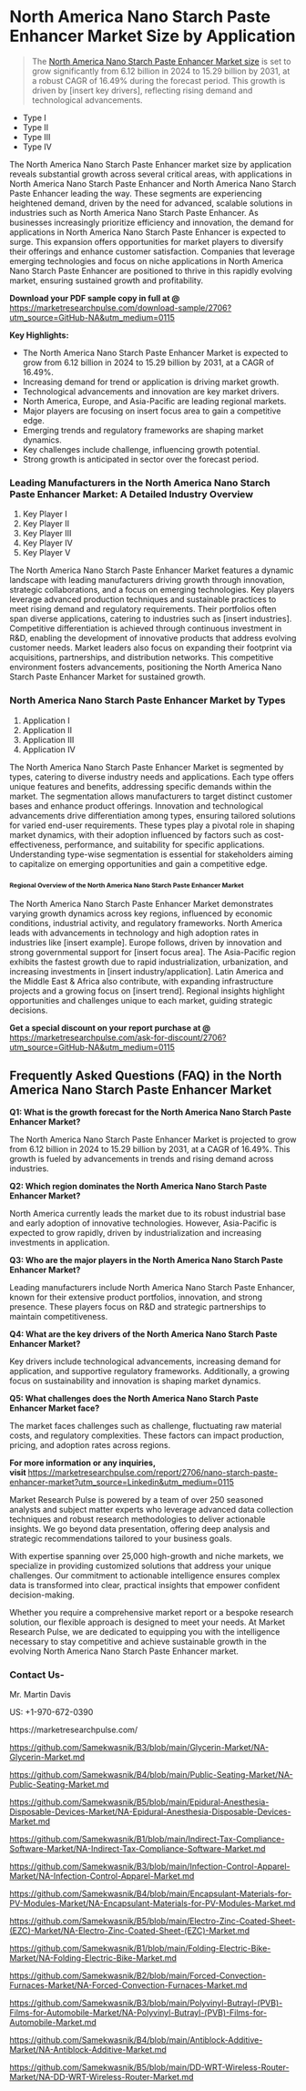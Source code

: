 <h1>North America Nano Starch Paste Enhancer Market&nbsp;Size by Application</h1><blockquote><p>The <a href="https://marketresearchpulse.com/download-sample/2706?utm_source=GitHub-NA&amp;utm_medium=0115">North America Nano Starch Paste Enhancer Market size</a> is set to grow significantly from 6.12 billion in 2024 to 15.29 billion by 2031, at a robust CAGR of 16.49% during the forecast period. This growth is driven by [insert key drivers], reflecting rising demand and technological advancements.</p></blockquote><ul><li>Type I<li> Type II<li> Type III<li> Type IV</li></ul><p>The North America Nano Starch Paste Enhancer market size by application reveals substantial growth across several critical areas, with applications in North America Nano Starch Paste Enhancer and North America Nano Starch Paste Enhancer leading the way. These segments are experiencing heightened demand, driven by the need for advanced, scalable solutions in industries such as North America Nano Starch Paste Enhancer. As businesses increasingly prioritize efficiency and innovation, the demand for applications in North America Nano Starch Paste Enhancer is expected to surge. This expansion offers opportunities for market players to diversify their offerings and enhance customer satisfaction. Companies that leverage emerging technologies and focus on niche applications in North America Nano Starch Paste Enhancer are positioned to thrive in this rapidly evolving market, ensuring sustained growth and profitability.</p><p><strong>Download your PDF sample copy in full at @ </strong><a href="https://marketresearchpulse.com/download-sample/2706?utm_source=GitHub-NA&amp;utm_medium=0115">https://marketresearchpulse.com/download-sample/2706?utm_source=GitHub-NA&amp;utm_medium=0115</a></p><p><strong>Key Highlights: </strong></p><ul><li>The North America Nano Starch Paste Enhancer Market is expected to grow from 6.12 billion in 2024 to 15.29 billion by 2031, at a CAGR of 16.49%.</li><li>Increasing demand for trend or application is driving market growth.</li><li>Technological advancements and innovation are key market drivers.</li><li>North America, Europe, and Asia-Pacific are leading regional markets.</li><li>Major players are focusing on insert focus area to gain a competitive edge.</li><li>Emerging trends and regulatory frameworks are shaping market dynamics.</li><li>Key challenges include challenge, influencing growth potential.</li><li>Strong growth is anticipated in sector over the forecast period.</li></ul><h3>Leading Manufacturers in the North America Nano Starch Paste Enhancer Market: A Detailed Industry Overview</h3><ol><li>Key Player I</li><li>Key Player II</li><li>Key Player III</li><li>Key Player IV</li><li>Key Player V</li></ol><div class="flex max-w-full flex-col flex-grow"><div class="min-h-8 text-message flex w-full flex-col items-end gap-2 whitespace-normal break-words [.text-message+&amp;]:mt-5" dir="auto" data-message-author-role="assistant" data-message-id="fd8432e4-4910-450d-b182-61b7bfb0a01f" data-message-model-slug="gpt-4o"><div class="flex w-full flex-col gap-1 empty:hidden first:pt-[3px]"><div class="markdown prose w-full break-words dark:prose-invert light"><p>The North America Nano Starch Paste Enhancer Market features a dynamic landscape with leading manufacturers driving growth through innovation, strategic collaborations, and a focus on emerging technologies. Key players leverage advanced production techniques and sustainable practices to meet rising demand and regulatory requirements. Their portfolios often span diverse applications, catering to industries such as [insert industries]. Competitive differentiation is achieved through continuous investment in R&amp;D, enabling the development of innovative products that address evolving customer needs. Market leaders also focus on expanding their footprint via acquisitions, partnerships, and distribution networks. This competitive environment fosters advancements, positioning the North America Nano Starch Paste Enhancer Market for sustained growth.</p></div></div></div></div><h3>North America Nano Starch Paste Enhancer Market by Types</h3><ol><li>Application I<li> Application II<li> Application III<li> Application IV</li></ol><div class="flex max-w-full flex-col flex-grow"><div class="min-h-8 text-message flex w-full flex-col items-end gap-2 whitespace-normal break-words [.text-message+&amp;]:mt-5" dir="auto" data-message-author-role="assistant" data-message-id="084470be-0bb7-4664-bddf-5156b4f41249" data-message-model-slug="gpt-4o-mini"><div class="flex w-full flex-col gap-1 empty:hidden first:pt-[3px]"><div class="markdown prose w-full break-words dark:prose-invert light"><p>The North America Nano Starch Paste Enhancer Market is segmented by types, catering to diverse industry needs and applications. Each type offers unique features and benefits, addressing specific demands within the market. The segmentation allows manufacturers to target distinct customer bases and enhance product offerings. Innovation and technological advancements drive differentiation among types, ensuring tailored solutions for varied end-user requirements. These types play a pivotal role in shaping market dynamics, with their adoption influenced by factors such as cost-effectiveness, performance, and suitability for specific applications. Understanding type-wise segmentation is essential for stakeholders aiming to capitalize on emerging opportunities and gain a competitive edge.</p></div></div></div></div><h3><span style="font-size: 11px;">Regional Overview of the North America Nano Starch Paste Enhancer Market</span></h3><div class="flex max-w-full flex-col flex-grow"><div class="min-h-8 text-message flex w-full flex-col items-end gap-2 whitespace-normal break-words [.text-message+&amp;]:mt-5" dir="auto" data-message-author-role="assistant" data-message-id="e9038762-ce64-4e30-91c9-9bd413514231" data-message-model-slug="gpt-4o-mini"><div class="flex w-full flex-col gap-1 empty:hidden first:pt-[3px]"><div class="markdown prose w-full break-words dark:prose-invert light"><p>The North America Nano Starch Paste Enhancer Market demonstrates varying growth dynamics across key regions, influenced by economic conditions, industrial activity, and regulatory frameworks. North America leads with advancements in technology and high adoption rates in industries like [insert example]. Europe follows, driven by innovation and strong governmental support for [insert focus area]. The Asia-Pacific region exhibits the fastest growth due to rapid industrialization, urbanization, and increasing investments in [insert industry/application]. Latin America and the Middle East &amp; Africa also contribute, with expanding infrastructure projects and a growing focus on [insert trend]. Regional insights highlight opportunities and challenges unique to each market, guiding strategic decisions.</p></div></div></div></div><p><strong>Get a special discount on your report purchase at @ </strong><a href="https://marketresearchpulse.com/ask-for-discount/2706?utm_source=GitHub-NA&amp;utm_medium=0115">https://marketresearchpulse.com/ask-for-discount/2706?utm_source=GitHub-NA&amp;utm_medium=0115</a></p><h2>Frequently Asked Questions (FAQ) in the North America Nano Starch Paste Enhancer Market</h2><p><strong>Q1: What is the growth forecast for the North America Nano Starch Paste Enhancer Market?</strong></p><p>The North America Nano Starch Paste Enhancer Market is projected to grow from 6.12 billion in 2024 to 15.29 billion by 2031, at a CAGR of 16.49%. This growth is fueled by advancements in trends and rising demand across industries.</p><p><strong>Q2: Which region dominates the North America Nano Starch Paste Enhancer Market?</strong></p><p>North America currently leads the market due to its robust industrial base and early adoption of innovative technologies. However, Asia-Pacific is expected to grow rapidly, driven by industrialization and increasing investments in application.</p><p><strong>Q3: Who are the major players in the North America Nano Starch Paste Enhancer Market?</strong></p><p>Leading manufacturers include North America Nano Starch Paste Enhancer, known for their extensive product portfolios, innovation, and strong presence. These players focus on R&amp;D and strategic partnerships to maintain competitiveness.</p><p><strong>Q4: What are the key drivers of the North America Nano Starch Paste Enhancer Market?</strong></p><p>Key drivers include technological advancements, increasing demand for application, and supportive regulatory frameworks. Additionally, a growing focus on sustainability and innovation is shaping market dynamics.</p><p><strong>Q5: What challenges does the North America Nano Starch Paste Enhancer Market face?</strong></p><p>The market faces challenges such as challenge, fluctuating raw material costs, and regulatory complexities. These factors can impact production, pricing, and adoption rates across regions.</p><p><strong>For more information or any inquiries, visit&nbsp;</strong><a href="https://marketresearchpulse.com/report/2706/nano-starch-paste-enhancer-market?utm_source=Linkedin&utm_medium=0115">https://marketresearchpulse.com/report/2706/nano-starch-paste-enhancer-market?utm_source=Linkedin&utm_medium=0115</a></p><p>Market Research Pulse is powered by a team of over 250 seasoned analysts and subject matter experts who leverage advanced data collection techniques and robust research methodologies to deliver actionable insights. We go beyond data presentation, offering deep analysis and strategic recommendations tailored to your business goals.</p><p>With expertise spanning over 25,000 high-growth and niche markets, we specialize in providing customized solutions that address your unique challenges. Our commitment to actionable intelligence ensures complex data is transformed into clear, practical insights that empower confident decision-making.</p><p>Whether you require a comprehensive market report or a bespoke research solution, our flexible approach is designed to meet your needs. At Market Research Pulse, we are dedicated to equipping you with the intelligence necessary to stay competitive and achieve sustainable growth in the evolving North America Nano Starch Paste Enhancer market.</p><h3><strong>Contact Us-</strong></h3><p>Mr. Martin Davis</p><p>US: +1-970-672-0390</p><p>https://marketresearchpulse.com/</p><p><a href="https://github.com/Samekwasnik/B3/blob/main/Glycerin-Market/NA-Glycerin-Market.md">https://github.com/Samekwasnik/B3/blob/main/Glycerin-Market/NA-Glycerin-Market.md</a></p><p><a href="https://github.com/Samekwasnik/B4/blob/main/Public-Seating-Market/NA-Public-Seating-Market.md">https://github.com/Samekwasnik/B4/blob/main/Public-Seating-Market/NA-Public-Seating-Market.md</a></p><p><a href="https://github.com/Samekwasnik/B5/blob/main/Epidural-Anesthesia-Disposable-Devices-Market/NA-Epidural-Anesthesia-Disposable-Devices-Market.md">https://github.com/Samekwasnik/B5/blob/main/Epidural-Anesthesia-Disposable-Devices-Market/NA-Epidural-Anesthesia-Disposable-Devices-Market.md</a></p><p><a href="https://github.com/Samekwasnik/B1/blob/main/Indirect-Tax-Compliance-Software-Market/NA-Indirect-Tax-Compliance-Software-Market.md">https://github.com/Samekwasnik/B1/blob/main/Indirect-Tax-Compliance-Software-Market/NA-Indirect-Tax-Compliance-Software-Market.md</a></p><p><a href="https://github.com/Samekwasnik/B3/blob/main/Infection-Control-Apparel-Market/NA-Infection-Control-Apparel-Market.md">https://github.com/Samekwasnik/B3/blob/main/Infection-Control-Apparel-Market/NA-Infection-Control-Apparel-Market.md</a></p><p><a href="https://github.com/Samekwasnik/B4/blob/main/Encapsulant-Materials-for-PV-Modules-Market/NA-Encapsulant-Materials-for-PV-Modules-Market.md">https://github.com/Samekwasnik/B4/blob/main/Encapsulant-Materials-for-PV-Modules-Market/NA-Encapsulant-Materials-for-PV-Modules-Market.md</a></p><p><a href="https://github.com/Samekwasnik/B5/blob/main/Electro-Zinc-Coated-Sheet-(EZC)-Market/NA-Electro-Zinc-Coated-Sheet-(EZC)-Market.md">https://github.com/Samekwasnik/B5/blob/main/Electro-Zinc-Coated-Sheet-(EZC)-Market/NA-Electro-Zinc-Coated-Sheet-(EZC)-Market.md</a></p><p><a href="https://github.com/Samekwasnik/B1/blob/main/Folding-Electric-Bike-Market/NA-Folding-Electric-Bike-Market.md">https://github.com/Samekwasnik/B1/blob/main/Folding-Electric-Bike-Market/NA-Folding-Electric-Bike-Market.md</a></p><p><a href="https://github.com/Samekwasnik/B2/blob/main/Forced-Convection-Furnaces-Market/NA-Forced-Convection-Furnaces-Market.md">https://github.com/Samekwasnik/B2/blob/main/Forced-Convection-Furnaces-Market/NA-Forced-Convection-Furnaces-Market.md</a></p><p><a href="https://github.com/Samekwasnik/B3/blob/main/Polyvinyl-Butrayl-(PVB)-Films-for-Automobile-Market/NA-Polyvinyl-Butrayl-(PVB)-Films-for-Automobile-Market.md">https://github.com/Samekwasnik/B3/blob/main/Polyvinyl-Butrayl-(PVB)-Films-for-Automobile-Market/NA-Polyvinyl-Butrayl-(PVB)-Films-for-Automobile-Market.md</a></p><p><a href="https://github.com/Samekwasnik/B4/blob/main/Antiblock-Additive-Market/NA-Antiblock-Additive-Market.md">https://github.com/Samekwasnik/B4/blob/main/Antiblock-Additive-Market/NA-Antiblock-Additive-Market.md</a></p><p><a href="https://github.com/Samekwasnik/B5/blob/main/DD-WRT-Wireless-Router-Market/NA-DD-WRT-Wireless-Router-Market.md">https://github.com/Samekwasnik/B5/blob/main/DD-WRT-Wireless-Router-Market/NA-DD-WRT-Wireless-Router-Market.md</a></p>
